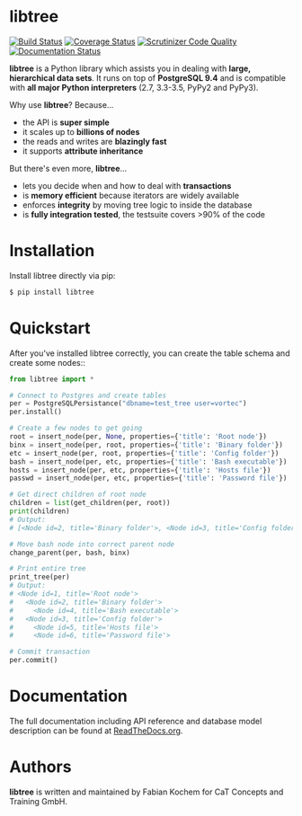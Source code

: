 libtree
=======
[![Build Status](https://travis-ci.org/conceptsandtraining/libtree.svg?branch=master)](https://travis-ci.org/conceptsandtraining/libtree)
[![Coverage Status](https://coveralls.io/repos/conceptsandtraining/libtree/badge.svg?branch=master&service=github)](https://coveralls.io/github/conceptsandtraining/libtree?branch=master)
[![Scrutinizer Code Quality](https://scrutinizer-ci.com/g/conceptsandtraining/libtree/badges/quality-score.png?b=master)](https://scrutinizer-ci.com/g/conceptsandtraining/libtree/?branch=master)
[![Documentation Status](https://readthedocs.org/projects/libtree/badge/?version=latest)](https://libtree.readthedocs.org/en/latest/?badge=latest)


**libtree** is a Python library which assists you in dealing with **large,
hierarchical data sets**. It runs on top of **PostgreSQL 9.4** and is
compatible with **all major Python interpreters** (2.7, 3.3-3.5, PyPy2
and PyPy3).

Why use **libtree**? Because...

 - the API is **super simple**
 - it scales up to **billions of nodes**
 - the reads and writes are **blazingly fast**
 - it supports **attribute inheritance**


But there's even more, **libtree**...

 - lets you decide when and how to deal with **transactions**
 - is **memory efficient** because iterators are widely available
 - enforces **integrity** by moving tree logic to inside the database
 - is **fully integration tested**, the testsuite covers >90% of the code


Installation
============
Install libtree directly via pip:

```bash
$ pip install libtree
```


Quickstart
==========
After you've installed libtree correctly, you can create the table schema and
create some nodes::

```python
from libtree import *

# Connect to Postgres and create tables
per = PostgreSQLPersistance("dbname=test_tree user=vortec")
per.install()

# Create a few nodes to get going
root = insert_node(per, None, properties={'title': 'Root node'})
binx = insert_node(per, root, properties={'title': 'Binary folder'})
etc = insert_node(per, root, properties={'title': 'Config folder'})
bash = insert_node(per, etc, properties={'title': 'Bash executable'})
hosts = insert_node(per, etc, properties={'title': 'Hosts file'})
passwd = insert_node(per, etc, properties={'title': 'Password file'})

# Get direct children of root node
children = list(get_children(per, root))
print(children)
# Output:
# [<Node id=2, title='Binary folder'>, <Node id=3, title='Config folder'>]

# Move bash node into correct parent node
change_parent(per, bash, binx)

# Print entire tree
print_tree(per)
# Output:
# <Node id=1, title='Root node'>
#   <Node id=2, title='Binary folder'>
#     <Node id=4, title='Bash executable'>
#   <Node id=3, title='Config folder'>
#     <Node id=5, title='Hosts file'>
#     <Node id=6, title='Password file'>

# Commit transaction
per.commit()
```


Documentation
=============
The full documentation including API reference and database model description
can be found at [ReadTheDocs.org](https://libtree.readthedocs.org/en/latest/).


Authors
=======
**libtree** is written and maintained by Fabian Kochem for CaT Concepts and
Training GmbH.
